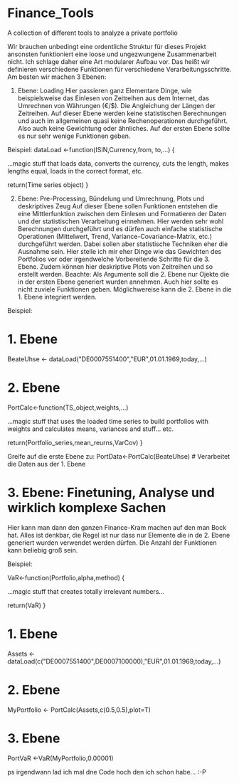 # Finance_Tools
A collection of different tools to analyze a private portfolio


Wir brauchen unbedingt eine ordentliche Struktur für dieses Projekt ansonsten funktioniert eine loose und ungezwungene Zusammenarbeit nicht. Ich schlage daher eine Art modularer Aufbau vor. Das heißt wir definieren verschiedene Funktionen für verschiedene Verarbeitungsschritte. Am besten wir machen 3 Ebenen:

1. Ebene: Loading
Hier passieren ganz Elementare Dinge, wie beispielsweise das Einlesen von Zeitreihen aus dem Internet, das Umrechnen von Währungen (€/$). Die Angleichung der Längen der Zeitreihen. Auf dieser Ebene werden keine statistischen Berechnungen und auch im allgemeinen quasi keine Rechenoperationen durchgeführt. Also auch keine Gewichtung oder ähnliches. Auf der ersten Ebene sollte es nur sehr wenige Funktionen geben. 

Beispiel:
dataLoad <-function(ISIN,Currency,from, to,...) {
   
   ...magic stuff that loads data, converts the currency, cuts the length, makes lengths equal, loads in the correct format, etc.
   
   return(Time series object)
}

2. Ebene: Pre-Processing, Bündelung und Umrechnung, Plots und deskriptives Zeug
Auf dieser Ebene sollen Funktionen entstehen die eine Mittlerfunktion zwischen dem Einlesen und Formatieren der Daten und der statistischen Verarbeitung einnehmen. Hier werden sehr wohl Berechnungen durchgeführt und es dürfen auch einfache statistische Operationen (Mittelwert, Trend, Variance-Covariance-Matrix, etc.) durchgeführt werden. Dabei sollen aber statistische Techniken eher die Ausnahme sein. Hier stelle ich mir eher Dinge wie das Gewichten des Portfolios vor oder irgendwelche Vorbereitende Schritte für die 3. Ebene. Zudem können hier deskriptive Plots von Zeitreihen und so erstellt werden. Beachte: Als Argumente soll die 2. Ebene nur Ojekte die in der ersten Ebene generiert wurden annehmen. Auch hier sollte es nicht zuviele Funktionen geben. Möglichwereise kann die 2. Ebene in die 1. Ebene integriert werden.

Beispiel:

# 1. Ebene
BeateUhse <- dataLoad("DE0007551400","EUR",01.01.1969,today,...) 

# 2. Ebene
PortCalc<-function(TS_object,weights,...) 

   ...magic stuff that uses the loaded time series to build portfolios with weights and calculates means, variances and stuff... etc.
   
   return(Portfolio_series,mean_reurns,VarCov)
}

Greife auf die erste Ebene zu: 
PortData<-PortCalc(BeateUhse) # Verarbeitet die Daten aus der 1. Ebene

# 3. Ebene: Finetuning, Analyse und wirklich komplexe Sachen
Hier kann man dann den ganzen Finance-Kram machen auf den man Bock hat. Alles ist denkbar, die Regel ist nur dass nur Elemente die in de 2. Ebene generiert wurden verwendet werden dürfen. Die Anzahl der Funktionen kann beliebig groß sein.

Beispiel:

VaR<-function(Portfolio,alpha,method) {

   ...magic stuff that creates totally irrelevant numbers...
   
   return(VaR)
}

# 1. Ebene
Assets <- dataLoad(c("DE0007551400",DE0007100000),"EUR",01.01.1969,today,...) 

# 2. Ebene
MyPortfolio <- PortCalc(Assets,c(0.5,0.5),plot=T)

# 3. Ebene
PortVaR <-VaR(MyPortfolio,0.00001)



ps irgendwann lad ich mal dne Code hoch den ich schon habe... :-P
